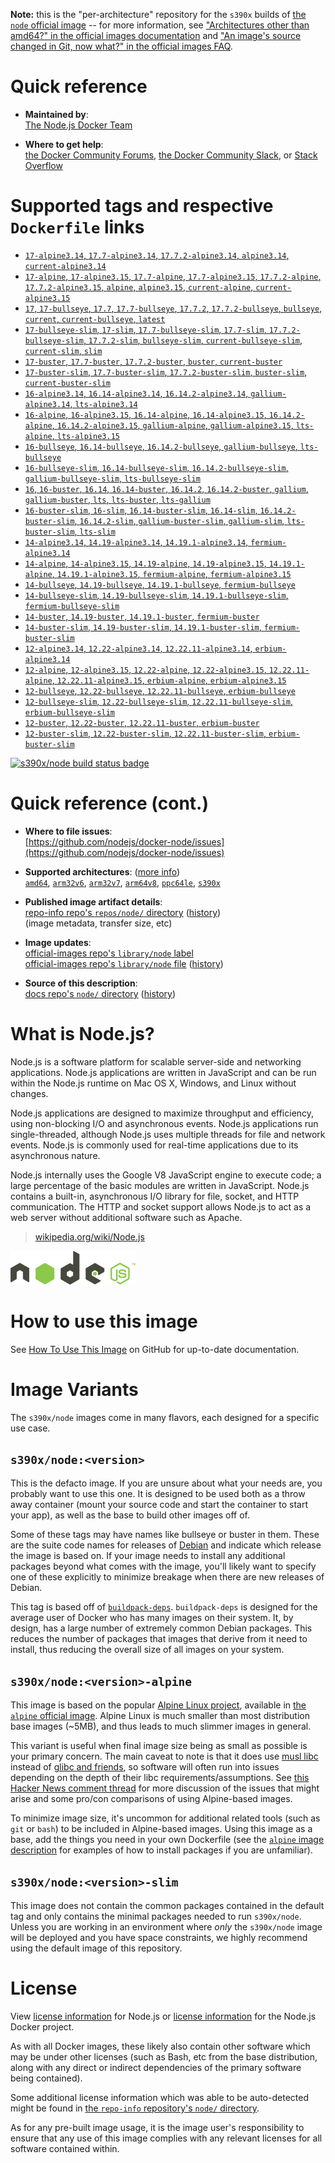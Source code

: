 <!--

********************************************************************************

WARNING:

    DO NOT EDIT "node/README.md"

    IT IS AUTO-GENERATED

    (from the other files in "node/" combined with a set of templates)

********************************************************************************

-->

**Note:** this is the "per-architecture" repository for the `s390x` builds of [the `node` official image](https://hub.docker.com/_/node) -- for more information, see ["Architectures other than amd64?" in the official images documentation](https://github.com/docker-library/official-images#architectures-other-than-amd64) and ["An image's source changed in Git, now what?" in the official images FAQ](https://github.com/docker-library/faq#an-images-source-changed-in-git-now-what).

# Quick reference

-	**Maintained by**:  
	[The Node.js Docker Team](https://github.com/nodejs/docker-node)

-	**Where to get help**:  
	[the Docker Community Forums](https://forums.docker.com/), [the Docker Community Slack](https://dockr.ly/slack), or [Stack Overflow](https://stackoverflow.com/search?tab=newest&q=docker)

# Supported tags and respective `Dockerfile` links

-	[`17-alpine3.14`, `17.7-alpine3.14`, `17.7.2-alpine3.14`, `alpine3.14`, `current-alpine3.14`](https://github.com/nodejs/docker-node/blob/6e8f32de3f620833e563e9f2b427d50055783801/17/alpine3.14/Dockerfile)
-	[`17-alpine`, `17-alpine3.15`, `17.7-alpine`, `17.7-alpine3.15`, `17.7.2-alpine`, `17.7.2-alpine3.15`, `alpine`, `alpine3.15`, `current-alpine`, `current-alpine3.15`](https://github.com/nodejs/docker-node/blob/6e8f32de3f620833e563e9f2b427d50055783801/17/alpine3.15/Dockerfile)
-	[`17`, `17-bullseye`, `17.7`, `17.7-bullseye`, `17.7.2`, `17.7.2-bullseye`, `bullseye`, `current`, `current-bullseye`, `latest`](https://github.com/nodejs/docker-node/blob/6e8f32de3f620833e563e9f2b427d50055783801/17/bullseye/Dockerfile)
-	[`17-bullseye-slim`, `17-slim`, `17.7-bullseye-slim`, `17.7-slim`, `17.7.2-bullseye-slim`, `17.7.2-slim`, `bullseye-slim`, `current-bullseye-slim`, `current-slim`, `slim`](https://github.com/nodejs/docker-node/blob/6e8f32de3f620833e563e9f2b427d50055783801/17/bullseye-slim/Dockerfile)
-	[`17-buster`, `17.7-buster`, `17.7.2-buster`, `buster`, `current-buster`](https://github.com/nodejs/docker-node/blob/6e8f32de3f620833e563e9f2b427d50055783801/17/buster/Dockerfile)
-	[`17-buster-slim`, `17.7-buster-slim`, `17.7.2-buster-slim`, `buster-slim`, `current-buster-slim`](https://github.com/nodejs/docker-node/blob/6e8f32de3f620833e563e9f2b427d50055783801/17/buster-slim/Dockerfile)
-	[`16-alpine3.14`, `16.14-alpine3.14`, `16.14.2-alpine3.14`, `gallium-alpine3.14`, `lts-alpine3.14`](https://github.com/nodejs/docker-node/blob/6e8f32de3f620833e563e9f2b427d50055783801/16/alpine3.14/Dockerfile)
-	[`16-alpine`, `16-alpine3.15`, `16.14-alpine`, `16.14-alpine3.15`, `16.14.2-alpine`, `16.14.2-alpine3.15`, `gallium-alpine`, `gallium-alpine3.15`, `lts-alpine`, `lts-alpine3.15`](https://github.com/nodejs/docker-node/blob/6e8f32de3f620833e563e9f2b427d50055783801/16/alpine3.15/Dockerfile)
-	[`16-bullseye`, `16.14-bullseye`, `16.14.2-bullseye`, `gallium-bullseye`, `lts-bullseye`](https://github.com/nodejs/docker-node/blob/6e8f32de3f620833e563e9f2b427d50055783801/16/bullseye/Dockerfile)
-	[`16-bullseye-slim`, `16.14-bullseye-slim`, `16.14.2-bullseye-slim`, `gallium-bullseye-slim`, `lts-bullseye-slim`](https://github.com/nodejs/docker-node/blob/6e8f32de3f620833e563e9f2b427d50055783801/16/bullseye-slim/Dockerfile)
-	[`16`, `16-buster`, `16.14`, `16.14-buster`, `16.14.2`, `16.14.2-buster`, `gallium`, `gallium-buster`, `lts`, `lts-buster`, `lts-gallium`](https://github.com/nodejs/docker-node/blob/6e8f32de3f620833e563e9f2b427d50055783801/16/buster/Dockerfile)
-	[`16-buster-slim`, `16-slim`, `16.14-buster-slim`, `16.14-slim`, `16.14.2-buster-slim`, `16.14.2-slim`, `gallium-buster-slim`, `gallium-slim`, `lts-buster-slim`, `lts-slim`](https://github.com/nodejs/docker-node/blob/6e8f32de3f620833e563e9f2b427d50055783801/16/buster-slim/Dockerfile)
-	[`14-alpine3.14`, `14.19-alpine3.14`, `14.19.1-alpine3.14`, `fermium-alpine3.14`](https://github.com/nodejs/docker-node/blob/6e8f32de3f620833e563e9f2b427d50055783801/14/alpine3.14/Dockerfile)
-	[`14-alpine`, `14-alpine3.15`, `14.19-alpine`, `14.19-alpine3.15`, `14.19.1-alpine`, `14.19.1-alpine3.15`, `fermium-alpine`, `fermium-alpine3.15`](https://github.com/nodejs/docker-node/blob/6e8f32de3f620833e563e9f2b427d50055783801/14/alpine3.15/Dockerfile)
-	[`14-bullseye`, `14.19-bullseye`, `14.19.1-bullseye`, `fermium-bullseye`](https://github.com/nodejs/docker-node/blob/6e8f32de3f620833e563e9f2b427d50055783801/14/bullseye/Dockerfile)
-	[`14-bullseye-slim`, `14.19-bullseye-slim`, `14.19.1-bullseye-slim`, `fermium-bullseye-slim`](https://github.com/nodejs/docker-node/blob/6e8f32de3f620833e563e9f2b427d50055783801/14/bullseye-slim/Dockerfile)
-	[`14-buster`, `14.19-buster`, `14.19.1-buster`, `fermium-buster`](https://github.com/nodejs/docker-node/blob/6e8f32de3f620833e563e9f2b427d50055783801/14/buster/Dockerfile)
-	[`14-buster-slim`, `14.19-buster-slim`, `14.19.1-buster-slim`, `fermium-buster-slim`](https://github.com/nodejs/docker-node/blob/6e8f32de3f620833e563e9f2b427d50055783801/14/buster-slim/Dockerfile)
-	[`12-alpine3.14`, `12.22-alpine3.14`, `12.22.11-alpine3.14`, `erbium-alpine3.14`](https://github.com/nodejs/docker-node/blob/6e8f32de3f620833e563e9f2b427d50055783801/12/alpine3.14/Dockerfile)
-	[`12-alpine`, `12-alpine3.15`, `12.22-alpine`, `12.22-alpine3.15`, `12.22.11-alpine`, `12.22.11-alpine3.15`, `erbium-alpine`, `erbium-alpine3.15`](https://github.com/nodejs/docker-node/blob/6e8f32de3f620833e563e9f2b427d50055783801/12/alpine3.15/Dockerfile)
-	[`12-bullseye`, `12.22-bullseye`, `12.22.11-bullseye`, `erbium-bullseye`](https://github.com/nodejs/docker-node/blob/6e8f32de3f620833e563e9f2b427d50055783801/12/bullseye/Dockerfile)
-	[`12-bullseye-slim`, `12.22-bullseye-slim`, `12.22.11-bullseye-slim`, `erbium-bullseye-slim`](https://github.com/nodejs/docker-node/blob/6e8f32de3f620833e563e9f2b427d50055783801/12/bullseye-slim/Dockerfile)
-	[`12-buster`, `12.22-buster`, `12.22.11-buster`, `erbium-buster`](https://github.com/nodejs/docker-node/blob/6e8f32de3f620833e563e9f2b427d50055783801/12/buster/Dockerfile)
-	[`12-buster-slim`, `12.22-buster-slim`, `12.22.11-buster-slim`, `erbium-buster-slim`](https://github.com/nodejs/docker-node/blob/6e8f32de3f620833e563e9f2b427d50055783801/12/buster-slim/Dockerfile)

[![s390x/node build status badge](https://img.shields.io/jenkins/s/https/doi-janky.infosiftr.net/job/multiarch/job/s390x/job/node.svg?label=s390x/node%20%20build%20job)](https://doi-janky.infosiftr.net/job/multiarch/job/s390x/job/node/)

# Quick reference (cont.)

-	**Where to file issues**:  
	[https://github.com/nodejs/docker-node/issues](https://github.com/nodejs/docker-node/issues)

-	**Supported architectures**: ([more info](https://github.com/docker-library/official-images#architectures-other-than-amd64))  
	[`amd64`](https://hub.docker.com/r/amd64/node/), [`arm32v6`](https://hub.docker.com/r/arm32v6/node/), [`arm32v7`](https://hub.docker.com/r/arm32v7/node/), [`arm64v8`](https://hub.docker.com/r/arm64v8/node/), [`ppc64le`](https://hub.docker.com/r/ppc64le/node/), [`s390x`](https://hub.docker.com/r/s390x/node/)

-	**Published image artifact details**:  
	[repo-info repo's `repos/node/` directory](https://github.com/docker-library/repo-info/blob/master/repos/node) ([history](https://github.com/docker-library/repo-info/commits/master/repos/node))  
	(image metadata, transfer size, etc)

-	**Image updates**:  
	[official-images repo's `library/node` label](https://github.com/docker-library/official-images/issues?q=label%3Alibrary%2Fnode)  
	[official-images repo's `library/node` file](https://github.com/docker-library/official-images/blob/master/library/node) ([history](https://github.com/docker-library/official-images/commits/master/library/node))

-	**Source of this description**:  
	[docs repo's `node/` directory](https://github.com/docker-library/docs/tree/master/node) ([history](https://github.com/docker-library/docs/commits/master/node))

# What is Node.js?

Node.js is a software platform for scalable server-side and networking applications. Node.js applications are written in JavaScript and can be run within the Node.js runtime on Mac OS X, Windows, and Linux without changes.

Node.js applications are designed to maximize throughput and efficiency, using non-blocking I/O and asynchronous events. Node.js applications run single-threaded, although Node.js uses multiple threads for file and network events. Node.js is commonly used for real-time applications due to its asynchronous nature.

Node.js internally uses the Google V8 JavaScript engine to execute code; a large percentage of the basic modules are written in JavaScript. Node.js contains a built-in, asynchronous I/O library for file, socket, and HTTP communication. The HTTP and socket support allows Node.js to act as a web server without additional software such as Apache.

> [wikipedia.org/wiki/Node.js](https://en.wikipedia.org/wiki/Node.js)

![logo](https://raw.githubusercontent.com/docker-library/docs/01c12653951b2fe592c1f93a13b4e289ada0e3a1/node/logo.png)

# How to use this image

See [How To Use This Image](https://github.com/nodejs/docker-node/blob/master/README.md#how-to-use-this-image) on GitHub for up-to-date documentation.

# Image Variants

The `s390x/node` images come in many flavors, each designed for a specific use case.

## `s390x/node:<version>`

This is the defacto image. If you are unsure about what your needs are, you probably want to use this one. It is designed to be used both as a throw away container (mount your source code and start the container to start your app), as well as the base to build other images off of.

Some of these tags may have names like bullseye or buster in them. These are the suite code names for releases of [Debian](https://wiki.debian.org/DebianReleases) and indicate which release the image is based on. If your image needs to install any additional packages beyond what comes with the image, you'll likely want to specify one of these explicitly to minimize breakage when there are new releases of Debian.

This tag is based off of [`buildpack-deps`](https://hub.docker.com/_/buildpack-deps/). `buildpack-deps` is designed for the average user of Docker who has many images on their system. It, by design, has a large number of extremely common Debian packages. This reduces the number of packages that images that derive from it need to install, thus reducing the overall size of all images on your system.

## `s390x/node:<version>-alpine`

This image is based on the popular [Alpine Linux project](https://alpinelinux.org), available in [the `alpine` official image](https://hub.docker.com/_/alpine). Alpine Linux is much smaller than most distribution base images (~5MB), and thus leads to much slimmer images in general.

This variant is useful when final image size being as small as possible is your primary concern. The main caveat to note is that it does use [musl libc](https://musl.libc.org) instead of [glibc and friends](https://www.etalabs.net/compare_libcs.html), so software will often run into issues depending on the depth of their libc requirements/assumptions. See [this Hacker News comment thread](https://news.ycombinator.com/item?id=10782897) for more discussion of the issues that might arise and some pro/con comparisons of using Alpine-based images.

To minimize image size, it's uncommon for additional related tools (such as `git` or `bash`) to be included in Alpine-based images. Using this image as a base, add the things you need in your own Dockerfile (see the [`alpine` image description](https://hub.docker.com/_/alpine/) for examples of how to install packages if you are unfamiliar).

## `s390x/node:<version>-slim`

This image does not contain the common packages contained in the default tag and only contains the minimal packages needed to run `s390x/node`. Unless you are working in an environment where *only* the `s390x/node` image will be deployed and you have space constraints, we highly recommend using the default image of this repository.

# License

View [license information](https://github.com/nodejs/node/blob/master/LICENSE) for Node.js or [license information](https://github.com/nodejs/docker-node/blob/master/LICENSE) for the Node.js Docker project.

As with all Docker images, these likely also contain other software which may be under other licenses (such as Bash, etc from the base distribution, along with any direct or indirect dependencies of the primary software being contained).

Some additional license information which was able to be auto-detected might be found in [the `repo-info` repository's `node/` directory](https://github.com/docker-library/repo-info/tree/master/repos/node).

As for any pre-built image usage, it is the image user's responsibility to ensure that any use of this image complies with any relevant licenses for all software contained within.
